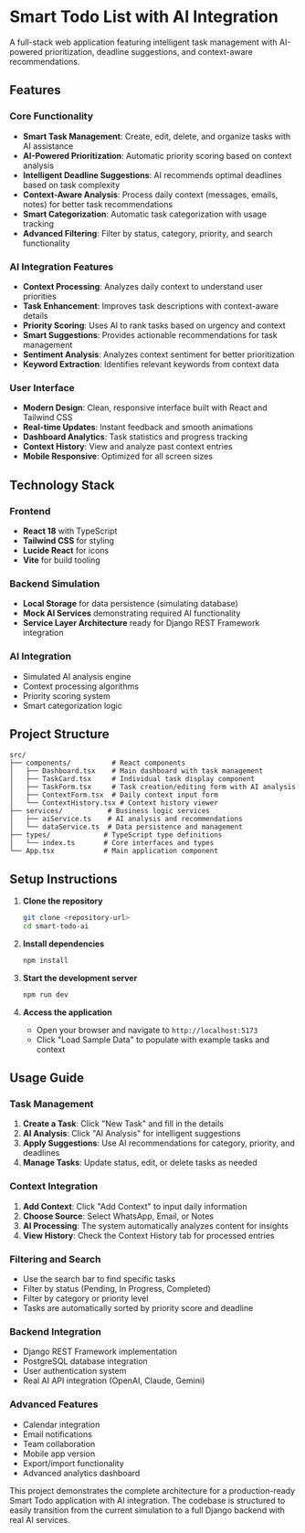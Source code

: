 # Smart Todo List with AI Integration

A full-stack web application featuring intelligent task management with AI-powered prioritization, deadline suggestions, and context-aware recommendations.

## Features

### Core Functionality
- **Smart Task Management**: Create, edit, delete, and organize tasks with AI assistance
- **AI-Powered Prioritization**: Automatic priority scoring based on context analysis
- **Intelligent Deadline Suggestions**: AI recommends optimal deadlines based on task complexity
- **Context-Aware Analysis**: Process daily context (messages, emails, notes) for better task recommendations
- **Smart Categorization**: Automatic task categorization with usage tracking
- **Advanced Filtering**: Filter by status, category, priority, and search functionality

### AI Integration Features
- **Context Processing**: Analyzes daily context to understand user priorities
- **Task Enhancement**: Improves task descriptions with context-aware details
- **Priority Scoring**: Uses AI to rank tasks based on urgency and context
- **Smart Suggestions**: Provides actionable recommendations for task management
- **Sentiment Analysis**: Analyzes context sentiment for better prioritization
- **Keyword Extraction**: Identifies relevant keywords from context data

### User Interface
- **Modern Design**: Clean, responsive interface built with React and Tailwind CSS
- **Real-time Updates**: Instant feedback and smooth animations
- **Dashboard Analytics**: Task statistics and progress tracking
- **Context History**: View and analyze past context entries
- **Mobile Responsive**: Optimized for all screen sizes

## Technology Stack

### Frontend
- **React 18** with TypeScript
- **Tailwind CSS** for styling
- **Lucide React** for icons
- **Vite** for build tooling

### Backend Simulation
- **Local Storage** for data persistence (simulating database)
- **Mock AI Services** demonstrating required AI functionality
- **Service Layer Architecture** ready for Django REST Framework integration

### AI Integration
- Simulated AI analysis engine
- Context processing algorithms
- Priority scoring system
- Smart categorization logic

## Project Structure

```
src/
├── components/          # React components
│   ├── Dashboard.tsx    # Main dashboard with task management
│   ├── TaskCard.tsx     # Individual task display component
│   ├── TaskForm.tsx     # Task creation/editing form with AI analysis
│   ├── ContextForm.tsx  # Daily context input form
│   └── ContextHistory.tsx # Context history viewer
├── services/           # Business logic services
│   ├── aiService.ts    # AI analysis and recommendations
│   └── dataService.ts  # Data persistence and management
├── types/             # TypeScript type definitions
│   └── index.ts       # Core interfaces and types
└── App.tsx            # Main application component
```

## Setup Instructions

1. **Clone the repository**
   ```bash
   git clone <repository-url>
   cd smart-todo-ai
   ```

2. **Install dependencies**
   ```bash
   npm install
   ```

3. **Start the development server**
   ```bash
   npm run dev
   ```

4. **Access the application**
   - Open your browser and navigate to `http://localhost:5173`
   - Click "Load Sample Data" to populate with example tasks and context

## Usage Guide

### Task Management
1. **Create a Task**: Click "New Task" and fill in the details
2. **AI Analysis**: Click "AI Analysis" for intelligent suggestions
3. **Apply Suggestions**: Use AI recommendations for category, priority, and deadlines
4. **Manage Tasks**: Update status, edit, or delete tasks as needed

### Context Integration
1. **Add Context**: Click "Add Context" to input daily information
2. **Choose Source**: Select WhatsApp, Email, or Notes
3. **AI Processing**: The system automatically analyzes content for insights
4. **View History**: Check the Context History tab for processed entries

### Filtering and Search
- Use the search bar to find specific tasks
- Filter by status (Pending, In Progress, Completed)
- Filter by category or priority level
- Tasks are automatically sorted by priority score and deadline

### Backend Integration
- Django REST Framework implementation
- PostgreSQL database integration
- User authentication system
- Real AI API integration (OpenAI, Claude, Gemini)

### Advanced Features
- Calendar integration
- Email notifications
- Team collaboration
- Mobile app version
- Export/import functionality
- Advanced analytics dashboard



This project demonstrates the complete architecture for a production-ready Smart Todo application with AI integration. The codebase is structured to easily transition from the current simulation to a full Django backend with real AI services.

